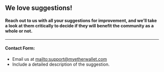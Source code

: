 ## We love suggestions!

#### Reach out to us with all your suggestions for improvement, and we’ll take a look at them critically to decide if they will benefit the community as a whole or not.

***

#### Contact Form:

* Email us at <mailto:support@myetherwallet.com>
* Include a detailed description of the suggestion.
